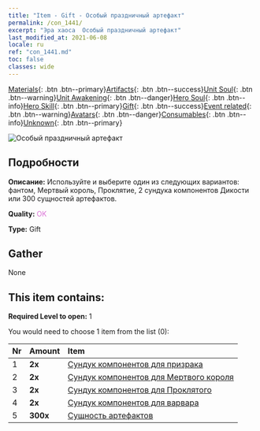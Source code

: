 ```yaml
---
title: "Item - Gift - Особый праздничный артефакт"
permalink: /con_1441/
excerpt: "Эра хаоса  Особый праздничный артефакт"
last_modified_at: 2021-06-08
locale: ru
ref: "con_1441.md"
toc: false
classes: wide
---
```

 [Materials](/ItemsRU/){: .btn .btn--primary}[Artifacts](/ItemsRU/Artifacts/){: .btn .btn--success}[Unit Soul](/ItemsRU/UnitSoul/){: .btn .btn--warning}[Unit Awakening](/ItemsRU/UnitAwakening/){: .btn .btn--danger}[Hero Soul](/ItemsRU/HeroSoul/){: .btn .btn--info}[Hero Skill](/ItemsRU/HeroSkill/){: .btn .btn--primary}[Gift](/ItemsRU/Gift/){: .btn .btn--success}[Event related](/ItemsRU/Events/){: .btn .btn--warning}[Avatars](/ItemsRU/Avatars/){: .btn .btn--danger}[Consumables](/ItemsRU/Consumables/){: .btn .btn--info}[Unknown](/ItemsRU/Unknown/){: .btn .btn--primary}

 ![Особый праздничный артефакт](/images/t/i_907055.png)

## Подробности
 **Описание:** Используйте и выберите один из следующих вариантов: фантом, Мертвый король, Проклятие, 2 сундука компонентов Дикости или 300 сущностей артефактов.

 **Quality:** <span style="color: #DA70D6">OK</span>

 **Type:** Gift

## Gather

  None

## This item contains:

 **Required Level to open:** 1

 You would need to choose 1 item from the list (0):

  | Nr | Amount |     Item    |
  |:---|:-------|:------------|
  | 1 |  **2x** | [Сундук компонентов для призрака](/ItemsRU/con_1339/) |  | 
  | 2 |  **2x** | [Сундук компонентов для Мертвого короля](/ItemsRU/con_1340/) |  | 
  | 3 |  **2x** | [Сундук компонентов для Проклятого](/ItemsRU/con_1341/) |  | 
  | 4 |  **2x** | [Сундук компонентов для варвара](/ItemsRU/con_1342/) |  | 
  | 5 |  **300x** | [Сущность артефактов](/ItemsRU/con_905/) |  | 
